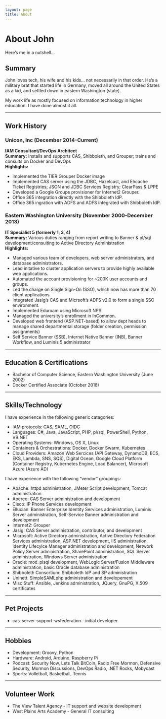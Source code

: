 ```yaml
---
layout: page
title: About
---
```


# About John

Here’s me in a nutshell…

## Summary

John loves tech, his wife and his kids… not necessarily in that order. He’s a military brat that started life in Germany, moved all around the United States as a kid, and settled down in eastern Washington (state).

My work life as mostly focused on information technology in higher education. I have done almost it all.

---

## Work History

### Unicon, Inc (December 2014-Current)

**IAM Consultant/DevOps Architect**  
**Summary:** Installs and supports CAS, Shibboleth, and Grouper; trains and consults on Docker and DevOps  
**Highlights:**

- Implemented the TIER Grouper Docker image
- Implemented CAS server using the JDBC, Hazelcast, and Ehcache Ticket Registries; JSON and JDBC Services Registry; ClearPass & LPPE
- Developed a Google Groups provisioner for Internet2 Grouper.
- Office 365 integration directly with the Shibboleth IdP.
- Office 365 ingration with ADFS and ADFS integrated with Shibboleth IdP.

### Eastern Washington University (November 2000-December 2013)

**IT Specialist 5 (formerly 1, 3, 4)**  
**Summary:** Various duties ranging from report writing to Banner & pl/sql development/consulting to Active Directory Administration  
**Highlights:**

- Managed various team of developers, web server administrators, and database administrators.
- Lead initative to cluster application servers to provide highly available web applications.
- Automated the account provisioning for ~200K user accounts and groups.
- Led the charge on Single Sign-On (SSO), which now has more than 70 client applications.
- Integrated Jasig’s CAS and Micrsoft’s ADFS v2.0 to form a single SSO environment.
- Implemented Eduroam using Microsoft NPS.
- Managed the university’s enrollment in InCommon.
- Developed web frontend (ASP.NET-based) to allow dept heads to manage shared departmental storage (folder creation, permission assignments)
- Self Service Banner (SSB), Internet Native Banner (INB), Banner Workflow, and Luminis 5 administrator

---

## Education & Certifications

- Bachelor of Computer Science, Eastern Washington University (June 2002)
- Docker Certified Associate (October 2018)

---

## Skills/Technology

I have experience in the following generic catagories:

- IAM protocols: CAS, SAML, OIDC
- Languages: C#, Java, JavaScript, PHP, pl/sql, PowerShell, Python, VB.NET
- Operating Systems: Windows, OS X, Linux
- Containers & Orchestrations: Docker, Docker Swarm, Kubernetes
- Cloud Providers: Amazon Web Sercices (API Gateway, DynamoDB, ECS, EKS, Lambda, SNS, SQS), Digital Ocean, Google Cloud Platform (Container Registry, Kubernetes Engine, Load Balancer), Microsoft Azure (Azure AD)

I have experience with the following “vendor” groupings:

- Apache: httpd administration, JMeter Script development, Tomcat administration
- Apereo: CAS Server administration and development
- Cisco: IP Phone Services development
- Ellucian: Banner Enterprise Identity Services administration, Luminis Server administration, Self-Service Banner administration and development
- Internet2: Grouper
- Jasig: CAS Server administration, contributor, and development
- Microsoft: Active Directory administration, Active Directory Federation Services administration, ASP.NET development, IIS administration, Identity Lifecylce Manager administration and development, Network Policy Server administration, SharePoint administration, SQL Server administration, Windows Server administration
- Oracle: mod_plsql development, WebLogic Server/Fusion Middleware administration, basic Oracle database administration
- Shibboleth Consortium: Shibboleth IdP and SP administration
- Uninett: SimpleSAMLphp administration and developement
- Misc Stuff: Ansible, Jenkins administration, JQuery, GnuPG, X.509 certificates

---

## Pet Projects

- cas-server-support-wsfederation - initial developer

---

## Hobbies

- Development: Groovy, Python
- Hardware: Android, Arduino, Raspberry Pi
- Podcast: Security Now, Lets Talk BitCoin, Radio Free Mormon, Defensive Security, Mormon Discussions, DevOps Radio, .NET Rocks, Mobycast
- Sports: Volletball, Basketball, Tennis

---

## Volunteer Work

- The View Talent Agency - IT support and website development
- West Plains Arts Academy - General IT consulting

